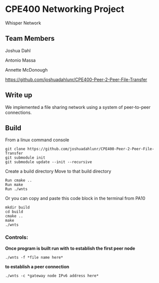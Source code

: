 # CPE400 Networking Project

Whisper Network

## Team Members

Joshua Dahl

Antonio Massa

Annette McDonough

https://github.com/joshuadahlunr/CPE400-Peer-2-Peer-File-Transfer

## Write up

We implemented a file sharing network using a system of peer-to-peer connections.

## Build

From a linux command console

    git clone https://github.com/joshuadahlunr/CPE400-Peer-2-Peer-File-Transfer
    git submodule init
    git submodule update --init --recursive

Create a build directory
Move to that build directory

    Run cmake ..
    Run make
    Run ./wnts

Or you can copy and paste this code block in the terminal from PA10

    mkdir build
    cd build
    cmake ..
    make
    ./wnts

### Controls:

  **Once program is built run with**
  **to establish the first peer node**
    
    ./wnts -f *file name here*

  **to establish a peer connection**

    ./wnts -c *gateway node IPv6 address here*
    
    
    

